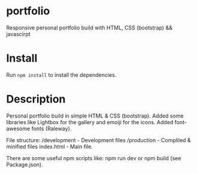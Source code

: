 # portfolio
Responsive personal portfolio build with HTML, CSS (bootstrap) &amp;&amp; javascirpt


# Install
Run `npm install` to install the dependencies. 

# Description

Personal portfolio build in simple HTML & CSS (bootstrap). 
Added some libraries like Lightbox for the gallery and emoiji for the icons.
Added font-awesome fonts (Raleway). 

File structure: 
 /development - Development files
 /production - Compliled & minified files
 index.html - Main file.
 
 There are some useful npm scripts like: npm run dev or npm build (see Package.json).
 

 
